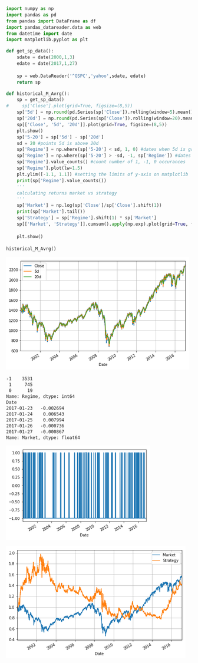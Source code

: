 

```python
import numpy as np 
import pandas as pd 
from pandas import DataFrame as df
import pandas_datareader.data as web
from datetime import date
import matplotlib.pyplot as plt
```


```python
def get_sp_data():
    sdate = date(2000,1,3)
    edate = date(2017,1,27)

    sp = web.DataReader('^GSPC','yahoo',sdate, edate)
    return sp
```


```python
def historical_M_Avrg():
    sp = get_sp_data()
#     sp['Close'].plot(grid=True, figsize=(8,5))
    sp['5d'] = np.round(pd.Series(sp['Close']).rolling(window=5).mean(),2)
    sp['20d'] = np.round(pd.Series(sp['Close']).rolling(window=20).mean(),2)
    sp[['Close', '5d', '20d']].plot(grid=True, figsize=(8,5))
    plt.show()
    sp['5-20'] = sp['5d'] - sp['20d']
    sd = 20 #points 5d is above 20d
    sp['Regime'] = np.where(sp['5-20'] < sd, 1, 0) #dates when 5d is greater then 20d and sd, marked with 1, go long, 0 = parked in cash
    sp['Regime'] = np.where(sp['5-20'] > -sd, -1, sp['Regime']) #dates go short
    sp['Regime'].value_counts() #count number of 1, -1, 0 occurances 
    sp['Regime'].plot(lw=1.5)
    plt.ylim([-1.1, 1.1]) #setting the limits of y-axis on matplotlib
    print(sp['Regime'].value_counts())
    '''
    calculating returns market vs strategy
    '''
    sp['Market'] = np.log(sp['Close']/sp['Close'].shift(1))
    print(sp['Market'].tail())
    sp['Strategy'] = sp['Regime'].shift(1) * sp['Market']
    sp[['Market', 'Strategy']].cumsum().apply(np.exp).plot(grid=True, figsize=(8,5))

    plt.show()

historical_M_Avrg()
```


![png](output_2_0.png)


    -1    3531
     1     745
     0      19
    Name: Regime, dtype: int64
    Date
    2017-01-23   -0.002694
    2017-01-24    0.006543
    2017-01-25    0.007994
    2017-01-26   -0.000736
    2017-01-27   -0.000867
    Name: Market, dtype: float64



![png](output_2_2.png)



![png](output_2_3.png)



```python

```
